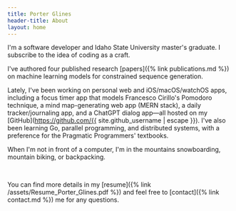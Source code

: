 ```yaml
---
title: Porter Glines
header-title: About
layout: home
---
```


I'm a software developer and Idaho State University master's graduate. I subscribe to the idea of coding as a craft.

I've authored four published research [papers]({% link publications.md %}) on machine learning models for constrained sequence generation.

Lately, I've been working on personal web and iOS/macOS/watchOS apps, including a focus timer app that models Francesco Cirillo's Pomodoro technique, a mind map-generating web app (MERN stack), a daily tracker/journaling app, and a ChatGPT dialog app—all hosted on my [GitHub](https://github.com/{{ site.github_username | escape }}). I've also been learning Go, parallel programming, and distributed systems, with a preference for the Pragmatic Programmers' textbooks.

When I'm not in front of a computer, I'm in the mountains snowboarding, mountain biking, or backpacking.

<br>

You can find more details in my [resume]({% link /assets/Resume_Porter_Glines.pdf %}) and feel free to [contact]({% link contact.md %}) me for any questions.

